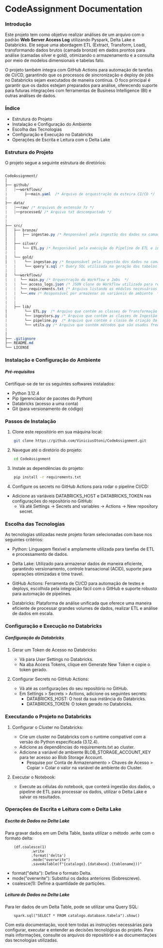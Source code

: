 # CodeAssignment Documentation

### Introdução

Este projeto tem como objetivo realizar análises de um arquivo com o padrão **Web Server Access Log** utilizando Pyspark, Delta Lake e Databricks. Ele segue uma abordagem ETL (Extract, Transform, Load), transformando dados brutos (camada bronze) em dados prontos para análise (camadas silver e gold), otimizando o armazenamento e a consulta por meio de modelos dimensionais e tabelas fato.

O projeto também integra com GitHub Actions para automação de tarefas de CI/CD, garantindo que os processos de sincronização e deploy de jobs no Databricks sejam executados de maneira contínua. O foco principal é garantir que os dados estejam preparados para análise, oferecendo suporte para futuras integrações com ferramentas de Business Intelligence (BI) e outras análises de dados.

### Índice

- Estrutura do Projeto
- Instalação e Configuração do Ambiente
- Escolha das Tecnologias
- Configuração e Execução no Databricks
- Operações de Escrita e Leitura com o Delta Lake

### Estrutura do Projeto

O projeto segue a seguinte estrutura de diretórios:

```css

CodeAssignment/
│
├── github/
|   |──workflows/
|        ├──main.yaml  /* Arquivo de orquestração da esteira CI/CD */
|   
├── data/
|   |──raw/ /* Arquivos de extensão 7z */
|   |──processed/ /* Arquivo txt descompactado */
|   
|   
├── src/
│   ├── bronze/
│   │   ├── ingestao.py /* Responsável pela ingestão dos dados na camada bronze */
│   │   
│   ├── silver/
│   │   └── ETL.py /* Responsável pela execução do Pipeline de ETL e ingestão dos dados na camada silver */
|   |   
│   └── gold/
│   |    └── ingestao.py /* Responsável pela ingestão dos dados na camada gold */
|   |    └── query´s.sql /* Query SQL utilizada na geração das tabelas no modelo dimensional */
|   |
│   └──workflows/
|   |  └── main.py /* Orquestração do Workflow e Jobs  */
|   |  └── access_logs.json /* JSON clone do Workflow utilizado para realizar alterações localmente  */
|   |  └── requirements.txt /* Arquivo listando os módulos necessários para execução  */
|   |  └──.env /* Responsável por armazenar as variáveis de ambiente  */
|   |
|   |
|   ├── lib/
│        └── ETL.py  /* Arquivo que contém as classes de Transformação  */
│        └── ingestors.py /* Arquivo que contém as classes de Ingestão full-load e dimensional  */
|        └── pipeline.py  /* Arquivo que contém a classe de criação do Pipeline  */
|        └── utils.py /* Arquivo que contém métodos que são usados frequentemente no projeto  */
|
│
├── .gitignore 
├── README.md
└── LICENSE

```

### Instalação e Configuração do Ambiente

##### Pré-requisitos    
Certifique-se de ter os seguintes softwares instalados:
 -  Python 3.12.4
 - Pip (gerenciador de pacotes do Python)
 - Databricks (acesso a uma conta)
 - Git (para versionamento de código)

### Passos de Instalação

1. Clone este repositório em sua máquina local:

```bash
    git clone https://github.com/ViniciusOtoni/CodeAssignment.git
```

2. Navegue até o diretório do projeto:

```bash
    cd CodeAssignment
```

3. Instale as dependências do projeto:

```bash
    pip install -r requirements.txt   
```

4. Configure os secrets no GitHub Actions para rodar o pipeline CI/CD:

 - Adicione as variáveis DATABRICKS_HOST e DATABRICKS_TOKEN nas configurações do repositório no GitHub:
   - Vá até Settings -> Secrets and variables -> Actions -> New repository secret.

### Escolha das Tecnologias

As tecnologias utilizadas neste projeto foram selecionadas com base nos seguintes critérios:

 - Python: Linguagem flexível e amplamente utilizada para tarefas de ETL e processamento de dados.

 - Delta Lake: Utilizado para armazenar dados de maneira eficiente, garantindo versionamento, controle transacional (ACID), suporte para operações otimizadas e time travel.

 - GitHub Actions: Ferramenta de CI/CD para automação de testes e deploys, escolhida pela integração fácil com o GitHub e suporte robusto para automação de pipelines.

 - Databricks: Plataforma de análise unificada que oferece uma maneira eficiente de processar grandes volumes de dados, realizar ETL e análise de dados em escala.

 ### Configuração e Execução no Databricks

 ##### Configuração do Databricks

 1. Gerar um Token de Acesso no Databricks:
    - Vá para User Settings no Databricks.
    - Na aba Access Tokens, clique em Generate New Token e copie o token gerado.

2. Configurar Secrets no GitHub Actions:
    - Vá até as configurações do seu repositório no GitHub.
    - Em Settings > Secrets > Actions, adicione os seguintes secrets:
        - DATABRICKS_HOST: O host da sua instância do Databricks.
        - DATABRICKS_TOKEN: O token gerado no Databricks.


### Executando o Projeto no Databricks

1. Configurar o Cluster no Databricks:
    - Crie um cluster no Databricks com o runtime compatível com a versão do Python especificada (3.12.4).
    - Adicione as dependências do requirements.txt ao cluster.
    - Adicione a variável de ambiente BLOB_STORAGE_ACCOUNT_KEY para ter acesso ao Blob Storage Account.
        - Pesquise por Conta de Armazenamento > Chaves de Acesso > Copiar > Colar o valor na variável de ambiente do Cluster.

2. Executar o Notebook:
    - Execute as células do notebook, que conterá ingestão dos dados, o pipeline de ETL para processar os dados, utilizar o Delta Lake e salvar os resultados.


### Operações de Escrita e Leitura com o Delta Lake

##### Escrita de Dados no Delta Lake

Para gravar dados em um Delta Table, basta utilizar o método .write com o formato delta:

```spark
    (df.coalesce(1)
            .write
            .format('delta')
            .mode("overwrite")
            .saveAsTable(f"{catalogo}.{database}.{tablename}))"
```

 - format("delta"): Define o formato Delta.
 - mode("overwrite"): Substitui os dados anteriores (Sobrescreve).
 - coalesce(1): Define a quantidade de partições.

##### Leitura de Dados no Delta Lake

Para ler dados de um Delta Table, pode se utilizar uma Query SQL:

```spark
    spark.sql("SELECT * FROM catalogo.database.tabela").show()
```

Com esta documentação, você tem todas as instruções necessárias para configurar, executar e entender as decisões tecnológicas do projeto. Para mais informações, consulte os arquivos do repositório e as documentações das tecnologias utilizadas.
